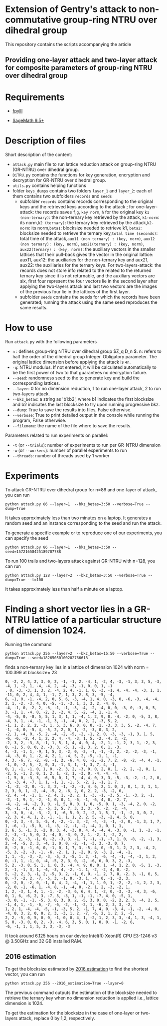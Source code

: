 # Extension of Gentry's attack to non-commutative group-ring NTRU over dihedral group
This repository contains the scripts accompanying the article

## Providing one-layer attack and two-layer attack for composite parameters of group-ring NTRU over dihedral group 


# Requirements

* [fpylll](https://github.com/fplll/fpylll)

* [SageMath 9.5+](https://www.sagemath.org/) 


# Description of files
Short description of the content:
* `attack.py` main file to run lattice reduction attack on group-ring NTRU (GR-NTRU) over dihedral group.
* `DiTRU.py` contains the functions for key generation, encryption and decryption for GR-NTRU over dihedral group.
* `utils.py` contains helping functions
* folder `keys_dumps` contains two folders `layer_1` and `layer_2`: each of them contains two subfolders `records` and `seeds`
  * subfolder `records` contains records corresponding to the original keys and the retrieved keys according to the attack
    ; for one-layer-attack: the records saves `f`,`g`, `key norm`, `h` for the original key 
    `k1 (non-ternary)`: the non-ternary key retrieved by the attack, `k1-norm`: its norm,`k2 (ternary)`: the ternary key 
     retrieved by the attack,`k2-norm`: its norm,`beta1`: blocksize needed to retrieve k1, `beta2`: blocksize needed to
     retrieve the ternary key,`total time (seconds)`: total time of the attack,`aux11 (non ternary) : (key, norm)`,
    `aux12  (non ternary): (key, norm)`, `aux21(ternary) : (key, norm)`, `aux22(ternary) : (key, norm)`: the auxiliary 
     vectors in the smaller lattices that their pull-back gives the vector in the original lattice: aux11, aux12: the 
     auxiliaries for the non-ternary key and aux21, aux22: the auxiliaries for the ternary keys.
     For two-layers-attack: the records does not store info related to the related to the returned ternary key since it 
     is not returnable, and the auxiliary vectors are six, first four represent the four vectors lie in the second layer
     after applying the two-layers attack and last two vectors are the images of the previous four lie in the lattices
     of the first layer.
  * subfolder `seeds` contains the seeds for which the records have been generated; running the attack using the same 
    seed reproduces the same results.
# How to use

Run `attack.py` with the following parameters

* `n` : defines group-ring NTRU over dihedral group $Z_q D_n $. n: refers to half the order of  the dihedral group
  Integer. Obligatory parameter. The original lattice dimension before applying the attack is `4n`.
* `-q`: NTRU modulus. If not entered, it will be calculated automatically to be the first power of two to that guarantees
 no decryption failure.
* `--seed`: randomness seed to the to generate key and build the corresponding lattices.
* `--layer`: 0 for no dimension reduction, 1 to run one-layer attack, 2 to run two-layers attack.
* `--bkz_betas`: a string as 'b1:b2', where b1 indicates the first blocksize and b2 indicates the last blocksize
to try upon running progressive bkz.
* `--dump`: True to save the results into files, False otherwise.
* `--verbose`: True to print detailed output in the console while running the program, False otherwise.
* `--filename`: the name of the file where to save the results.

Parameters related to run experiments on parallel: 
* `-t` (or `--trials`): number of experiments to run per GR-NTRU dimension 
* `-w` (or `--workers`): number of parallel experiments to run
* `--threads`: number of threads used by 1 worker



# Experiments

To attack GR-NTRU over dihedral group for n=86 and one-layer of attack, you can run
```
python attack.py 86 --layer=1  --bkz_betas=3:50 --verbose=True --dump=True

```

It takes approximately less than two minutes on a laptop.
It generates a random seed and an instance corresponding to the seed and run the attack.

To generate a specific example or to reproduce one of our experiments, you can specify the seed


```
python attack.py 86 --layer=1  --bkz_betas=3:50 --seed=15721658425189707788
```


To run 100 trails and  two-layers attack against GR-NTRU with n=128, you can run


```
python attack.py 128 --layer=2  --bkz_betas=3:50 --verbose=True --dump=True --t=100
```
It takes approximately less than half a minute  on a laptop.




# Finding a short vector lies in a GR-NTRU lattice of a particular structure of dimension 1024.


Running the command 
```
python attack.py 256 --layer=2  --bkz_betas=15:50 --verbose=True --dump=True --seed=18265050100202766618 
```
finds a non-ternary key lies in a lattice of dimension 1024 with norm = 100.399 at blocksize= 23 
```commandline
0, -2, 2, 4, 2, 3, 0, 2, -1, -1, 2, -4, 1, -2, 4, -3, -1, 3, 3, 5, -3, -4, 1, -2, 1, -4, -4, 2, -4, -3, -1, 0, 0, 1, -1
, 0, -3, -3, 1, 3, 2, -4, 2, 4, -1, 1, 0, -3, -1, 4, -4, -4, -3, 1, 1, -11, 0, 2, 4, 4, 1, -1, 7, 1, 3, 2, 8, 3, -5, -4, 
6, -1, 0, -1, -4, 2, 0, 5, 6, -3, -4, 1, 4, 0, -3, 0, -6, -3, -4, -4, 2, 1, -2, -3, 4, 0, -5, -1, -3, 1, 3, 3, 2, -4, 0, 
-4, -1, 0, -2, 2, -6, -1, -1, -3, -4, -2, -4, 0, 0, -3, 0, -3, 0, 5, 3, -1, 1, -4, 0, -2, 2, -2, 4, 5, -2, -4, 1, -1, 4, 
-4, -5, 0, -8, 5, 5, 1, 3, 1, 1, -4, 1, 2, 9, 0, -4, -2, 0, -5, 3, 8, -4, 3, 1, -4, -1, -1, 3, -1, -4, 0, 2, 2, -3, 5, 2, 
-1, 1, 2, 2, 2, -3, 1, 5, 3, 6, 0, 0, 0, -1, -3, 3, 3, 5, -2, -4, 7, -1, -4, 0, -5, 4, -5, 2, 2, 0, 1, -2, -3, 0, 3, 2, 
-2, 1, -4, 0, -5, 2, -4, -2, -5, -2, -1, 2, 0, -3, -3, -1, 3, 1, 5, -6, -6, -2, 4, 1, 2, 2, 4, -4, -3, 1, 5, -2, -4, 2, -2, 
-2, 3, 2, -3, 8, -1, 1, 5, 1, 4, 4, 0, 4, -2, 1, -1, 2, 3, 1, -2, 3, 0, -1, 5, 0, 0, 2, -3, 3, -5, 1, -2, 3, 2, 0, 1, -3, 
4, -3, -1, 1, -9, 1, 5, 3, -2, 0, -3, -1, -1, -3, 2, -2, -2, -3, -1, -4, -3, 0, 1, -2, 4, 2, 1, -4, 5, 2, -5, -1, 1, -1, 
4, 3, -6, 7, -2, -8, -1, 2, -6, 4, 0, -2, -2, 7, 2, -8, -2, -4, 4, -1, -1, 0, -2, 5, -2, 0, 3, -1, 3, 1, -1, 3, 7, 4, -1,
0, 1, -1, -1, 0, 1, 0, -2, 3, 2, -3, 0, 0, 2, 8, 1, -2, 2, -2, 0, 1, -2, 5, -1, 2, 0, 1, 2, 1, -2, 1, -3, 0, -4, -4, -4, 
-1, 5, 0, -3, 3, -6, 5, 0, 1, 7, -4, 4, 0, 3, 3, -5, -3, -2, -1, 2, 0, -3, -3, 4, -7, 1, 1, -1, 1, -1, 5, -2, 2, -1, 1, 7,
-1, -2, -2, 0, -1, 3, 2, -1, -2, -1, 4, 6, 2, 1, 0, 3, 0, 1, 3, 1, 1, 2, 3, 0, 1, -2, -4, -5, 2, -6, 2, 0, 2, 2, -3, -2, 0, 
-2, 4, -4, -1, 1, -2, 4, 1, -2, 2, 1, -3, -1, -3, 5, -1, -3, 2, -1, -2, -1, 9, 1, -2, -1, 0, 0, 1, -6, -1, -6, 4, 0, -2, 7, 
-4, -2, -4, -2, 3, 0, -1, 5, 0, 0, 1, 0, -5, 0, 1, -3, -4, 2, 0, -2, -6, -1, -1, 4, 2, -5, 3, 5, 7, 3, 3, 3, -5, -2, -2, -4, 
3, -3, 0, -4, -3, -2, 1, -6, 5, 0, 2, -2, 1, 5, 7, -1, -2, 3, 0, 2, -2, 3, 4, 4, 1, 2, -1, -1, 1, 1, 2, 2, 5, -3, -2, 4, 5, 0,
0, -3, 3, -4, 5, -5, 4, -2, -1, 3, -2, -4, -3, -1, -2, 0, -1, 3, 1, 7, 1, -6, -1, -5, 0, -1, -3, -2, -1, -2, -4, 1, 0, 1, 1, 
2, 6, 5, -1, 3, -2, 0, 3, 4, -3, 0, 4, 4, -4, 4, -3, 0, -1, 1, -2, -1, 2, -3, -1, 5, 0, 3, -4, 0, -3, 0, 2, 1, -2, 1, -2, 2,
0, 2, 2, -3, -1, 0, -2, -3, 3, -1, 7, -1, -1, -7, 1, 0, -8, -2, -1, 3, 2, -4, -5, 2, 3, -4, 1, 0, 0, -2, -1, -3, 3, -3, 0, 7, 
8, -2, 0, -1, 6, 0, -1, 0, 1, 7, 3, -5, 4, 0, -5, 1, 2, 2, 3, -4, 2, -5, 3, -2, -3, -1, -6, -2, 1, 1, -2, 0, 9, -3, 2, -4, -1,
1, 1, -1, -3, -2, -3, -5, 2, -5, 1, 2, -1, -6, -4, -1, -4, -3, 1, 2, 0, -1, 1, -1, 0, -4, -5, 2, 3, 0, -2, -6, 6, 0, 3, 2, -3, 
5, 2, -3, 0, 5, 1, 1, 0, 3, -4, 4, 9, 0, 0, 1, -4, 1, 2, 0, -5, 1, -3, 2, -1, -1, 3, 1, -4, -3, 4, -2, -1, 1, -2, -2, 4, 0, -2, 
5, -2, 2, 3, -1, 2, -5, 3, 2, -1, 6, 0, -1, 2, 7, 8, -2, 3, -1, 0, 5, 0, -7, -2, 2, -7, -5, 3, -1, 0, -3, 1, -4, 0, -1, -2, 3, 
0, -2, 0, -2, 0, -1, 0, 4, 2, -4, -1, 1, 1, 0, 1, -2, -2, -1, 2, 2, 3, -2, 0, -1, -6, 1, -4, 8, -1, -4, 0, -2, 1, 2, -3, -2, 1, 
1, 2, -3, 1, 4, 1, -1, -2, -3, 6, 6, 4, 1, -2, 0, -3, -3, -4, 3, -6, 0, 1, 6, -6, 2, 3, -7, 5, -3, 1, -1, -1, -7, 4, 0, -5, 1, 
-3, 0, -1, -1, -5, 3, 0, 3, 0, 2, -5, 3, 0, 0, -2, 2, 2, 3, -4, 2, 5, -1, 4, 1, -1, -6, -7, -6, -2, -1, -2, 1, -6, 2, 3, 3, -2, 
1, 2, 1, -4, -4, -5, -1, -3, 5, 2, -1, 7, 4, 0, -3, 4, -1, -2, -4, 0, -4, 0, 3, 2, 0, 0, 2, 3, -3, 1, 2, -7, -6, 2, 1, 2, 2, -5,
2, 2, -5, 0, 5, 0, 0, -1, 0, 0, 4, 1, -2, 1, 2, 3, 3, -4, 1, 3, -4, 1, 5, 0, -3, 0, 0, 2, -3, -4, 6, 3, 5, 0, 1, 0, 0, -1, -2, 6,
-6, -1, 1, 1, 5, 3, 3, -3, -3
```
It took around 6.125 
hours on our device Intel(R) Xeon(R) CPU E3-1246 v3 @ 3.50GHz and 32 GB installed
RAM. 

## 2016 estimation

To get the blocksize estimated by [2016 estimation](https://www.usenix.org/system/files/conference/usenixsecurity16/sec16_paper_alkim.pdf)  to find the shortest vector, you can run
```commandline
python attack.py 256 --2016_estimation=True --layer=0

```
The previous command outputs the estimation of the blocksize needed to retrieve the ternary key
when no dimension reduction is applied i.e., lattice dimension is 1024.

To get the estimation for the blocksize in the case of one-layer or two-layers attack,
replace 0 by 1,2, respectively.
